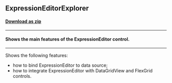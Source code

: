 ## ExpressionEditorExplorer
#### [Download as zip](https://grapecity.github.io/DownGit/#/home?url=https://github.com/GrapeCity/ComponentOne-WinForms-Samples/tree/master/Next\ExpressionEditor\CS\ExpressionEditorExplorer)
____
#### Shows the main features of the ExpressionEditor control.
____
Shows the following features:

* how to bind ExpressionEditor to data source;
* how to integrate ExpressionEditor with DataGridView and FlexGrid controls.
